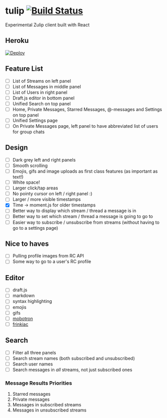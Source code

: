 # tulip [![Build Status](https://travis-ci.org/arpith/tulip.svg?branch=master)](https://travis-ci.org/arpith/tulip)
Experimental Zulip client built with React

## Heroku
[![Deploy](https://www.herokucdn.com/deploy/button.svg)](https://heroku.com/deploy)

## Feature List
- [ ] List of Streams on left panel
- [ ] List of Messages in middle panel
- [ ] List of Users in right panel
- [ ] Draft.js editor in bottom panel
- [ ] Unified Search on top panel
- [ ] Home, Private Messages, Starred Messages, @-messages and Settings on top panel
- [ ] Unified Settings page
- [ ] On Private Messages page, left panel to have abbreviated list of users for group chats

## Design
- [ ] Dark grey left and right panels
- [ ] Smooth scrolling
- [ ] Emojis, gifs and image uploads as first class features (as important as text!)
- [ ] White space!
- [ ] Larger click/tap areas
- [ ] No pointy cursor on left / right panel :)
- [ ] Larger / more visible timestamps
- [x] Time -> moment.js for older timestamps
- [ ] Better way to display which stream / thread a message is in
- [ ] Better way to set which stream / thread a message is going to go to
- [ ] Easier way to subscribe / unsubscribe from streams (without having to go to a settings page)

## Nice to haves
- [ ] Pulling profile images from RC API
- [ ] Some way to go to a user's RC profile

## Editor
- [ ] draft.js
- [ ] markdown
- [ ] syntax highlighting
- [ ] emojis
- [ ] gifs
- [ ] [mobotron](https://morbotron.com/)
- [ ] [frinkiac](https://frinkiac.com/)

## Search
- [ ] Filter all three panels
- [ ] Search stream names (both subscribed and unsubscribed)
- [ ] Search user names
- [ ] Search messages in _all_ streams, not just subscribed ones

### Message Results Priorities
1. Starred messages
2. Private messages
3. Messages in subscribed streams
4. Messages in unsubscribed streams
